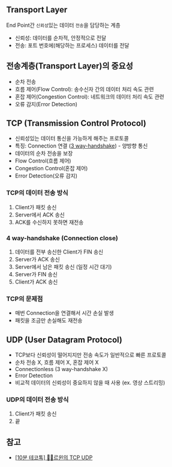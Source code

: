 ## Transport Layer
End Point간 ```신뢰성```있는 데이터 ```전송```을 담당하는 계층
* 신뢰성: 데이터를 순차적, 안정적으로 전달
* 전송: 포트 번호에(해당하는 프로세스) 데이터를 전달

## 전송계층(Transport Layer)의 중요성
* 순차 전송
* 흐름 제어(Flow Control): 송수신자 간의 데이터 처리 속도 관련
* 혼잡 제어(Congestion Control): 네트워크의 데이터 처리 속도 관련
* 오류 감지(Error Detection)

## TCP (Transmission Control Protocol)
* 신뢰성있는 데이터 통신을 가능하게 해주는 프로토콜
* 특징: Connection 연결 ([3 way-handshake](https://smpark1020.tistory.com/184)) - 양방향 통신
* 데이터의 순차 전송을 보장
* Flow Control(흐름 제어)
* Congestion Control(혼잡 제어)
* Error Detection(오류 감지)

### TCP의 데이터 전송 방식
1. Client가 패킷 송신
2. Server에서 ACK 송신
3. ACK를 수신하지 못하면 재전송

### 4 way-handshake (Connection close)
1. 데이터를 전부 송신한 Client가 FIN 송신
2. Server가 ACK 송신
3. Server에서 남은 패킷 송신 (일정 시간 대기)
4. Server가 FIN 송신
5. Client가 ACK 송신

### TCP의 문제점
* 매번 Connection을 연결해서 시간 손실 발생
* 패킷을 조금만 손실해도 재전송

## UDP (User Datagram Protocol)
* TCP보다 신뢰성이 떨어지지만 전송 속도가 일반적으로 빠른 프로토콜
* 순차 전송 X, 흐름 제어 X, 혼잡 제어 X
* Connectionless (3 way-handshake X)
* Error Detection
* 비교적 데이터의 신뢰성이 중요하지 않을 때 사용 (ex. 영상 스트리밍)

### UDP의 데이터 전송 방식
1. Client가 패킷 송신
2. 끝

## 참고
* [[10분 테코톡] 👨‍🏫르윈의 TCP UDP](https://youtu.be/ikDVGYp5dhg)